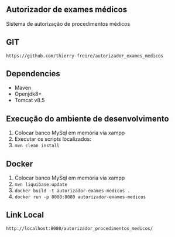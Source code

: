 ## Autorizador de exames médicos
Sistema de autorização de procedimentos médicos

## GIT
`https://github.com/thierry-freire/autorizador_exames_medicos`
## Dependencies
- Maven
- Openjdk8+
- Tomcat v8.5

## Execução do ambiente de desenvolvimento
1. Colocar banco MySql em memória via xampp
2. Executar os scripts localizados: 
3. `mvn clean install`

## Docker
1. Colocar banco MySql em memória via xampp
2. `mvn liquibase:update` 
3. `docker build -t autorizador-exames-medicos .`
4. `docker run -p 8080:8080 autorizador-exames-medicos`

## Link Local
`http://localhost:8080/autorizador_procedimentos_medicos/`